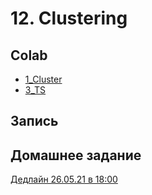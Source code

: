 # 12. Clustering

## Colab
* [1_Cluster](https://colab.research.google.com/github/kokamido/ml2023/blob/master/06-ClusterTS/1_Cluster.ipynb)
* [3_TS](https://colab.research.google.com/github/kokamido/ml2023/blob/master/06-ClusterTS/3_TS.ipynb)

## Запись 


## Домашнее задание
[Дедлайн 26.05.21 в 18:00]()

